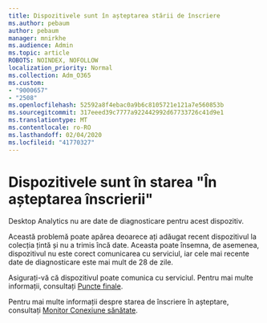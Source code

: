```yaml
---
title: Dispozitivele sunt în așteptarea stării de înscriere
ms.author: pebaum
author: pebaum
manager: mnirkhe
ms.audience: Admin
ms.topic: article
ROBOTS: NOINDEX, NOFOLLOW
localization_priority: Normal
ms.collection: Adm_O365
ms.custom:
- "9000657"
- "2508"
ms.openlocfilehash: 52592a8f4ebac0a9b6c8105721e121a7e560853b
ms.sourcegitcommit: 317eeed39c7777a922442992d67733726c41d9e1
ms.translationtype: MT
ms.contentlocale: ro-RO
ms.lasthandoff: 02/04/2020
ms.locfileid: "41770327"
---
```

# <a name="devices-are-in-awaiting-enrollment-state"></a>Dispozitivele sunt în starea "În așteptarea înscrierii"

Desktop Analytics nu are date de diagnosticare pentru acest dispozitiv. 

Această problemă poate apărea deoarece ați adăugat recent dispozitivul la colecția țintă și nu a trimis încă date. Aceasta poate însemna, de asemenea, dispozitivul nu este corect comunicarea cu serviciul, iar cele mai recente date de diagnosticare este mai mult de 28 de zile.

Asigurați-vă că dispozitivul poate comunica cu serviciul. Pentru mai multe informații, consultați [Puncte finale](https://docs.microsoft.com/configmgr/desktop-analytics/enable-data-sharing#endpoints).

Pentru mai multe informații despre starea de înscriere în așteptare, consultați [Monitor Conexiune sănătate](https://docs.microsoft.com/configmgr/desktop-analytics/monitor-connection-health#awaiting-enrollment).